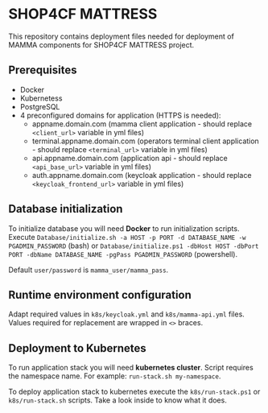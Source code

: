 # SHOP4CF MATTRESS

This repository contains deployment files needed for deployment of MAMMA components for SHOP4CF MATTRESS project.

## Prerequisites
* Docker
* Kubernetess
* PostgreSQL
* 4 preconfigured domains for application (HTTPS is needed):
    * appname.domain.com (mamma client application - should replace ``<client_url>`` variable in yml files)
    * terminal.appname.domain.com (operators terminal client application - should replace ``<terminal_url>`` variable in yml files)
    * api.appname.domain.com (application api - should replace ``<api_base_url>`` variable in yml files)
    * auth.appname.domain.com (keycloak application - should replace ``<keycloak_frontend_url>`` variable in yml files)



## Database initialization
To initialize database you will need **Docker** to run initialization scripts.
Execute ``Database/initialize.sh -a HOST -p PORT -d DATABASE_NAME -w PGADMIN_PASSWORD`` (bash) or ``Database/initialize.ps1 -dbHost HOST -dbPort PORT -dbName DATABASE_NAME -pgPass PGADMIN_PASSWORD`` (powershell).

Default ``user/password`` is ``mamma_user/mamma_pass``.

## Runtime environment configuration
Adapt required values in ``k8s/keycloak.yml`` and ``k8s/mamma-api.yml`` files. 
Values required for replacement are wrapped in ``<>`` braces.

## Deployment to Kubernetes
To run application stack you will need **kubernetes cluster**.
Script requires the namespace name. For example: ``run-stack.sh my-namespace``.

To deploy application stack to kubernetes execute the ``k8s/run-stack.ps1`` or ``k8s/run-stack.sh`` scripts. 
Take a look inside to know what it does.
